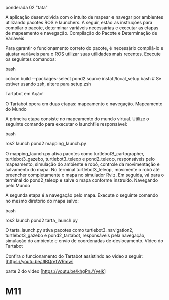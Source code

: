 ponderada 02 "tata"

A aplicação desenvolvida com o intuito de  mapear e navegar por ambientes utilizando pacotes ROS e launchers. A seguir, estão as instruções para compilar o pacote, determinar variáveis necessárias e executar as etapas de mapeamento e navegação.
Compilação do Pacote e Determinação de Variáveis

Para garantir o funcionamento correto do pacote, é necessário compilá-lo e ajustar variáveis para o ROS utilizar suas utilidades mais recentes. Execute os seguintes comandos:

bash

colcon build --packages-select pond2
source install/local_setup.bash  # Se estiver usando zsh, altere para setup.zsh

Tartabot em Ação!

O Tartabot opera em duas etapas: mapeamento e navegação.
Mapeamento do Mundo

A primeira etapa consiste no mapeamento do mundo virtual. Utilize o seguinte comando para executar o launchfile responsável:

bash

ros2 launch pond2 mapping_launch.py

O mapping_launch.py ativa pacotes como turtlebot3_cartographer, turtlebot3_gazebo, turtlebot3_teleop e pond2_teleop, responsáveis pelo mapeamento, simulação do ambiente e robô, controle da movimentação e salvamento do mapa. No terminal turtlebot3_teleop, movimente o robô até preencher completamente o mapa no simulador Rviz. Em seguida, vá para o terminal do pond2_teleop e salve o mapa conforme instruído.
Navegando pelo Mundo

A segunda etapa é a navegação pelo mapa. Execute o seguinte comando no mesmo diretório do mapa salvo:

bash

ros2 launch pond2 tarta_launch.py

O tarta_launch.py ativa pacotes como turtlebot3_navigation2, turtlebot3_gazebo e pond2_tartabot, responsáveis pela navegação, simulação do ambiente e envio de coordenadas de deslocamento.
Vídeo do Tartabot

Confira o funcionamento do Tartabot assistindo ao vídeo a seguir: [https://youtu.be/JIBQrefWRmw]

parte 2 do video [https://youtu.be/khgPnJYyelk]
# M11
